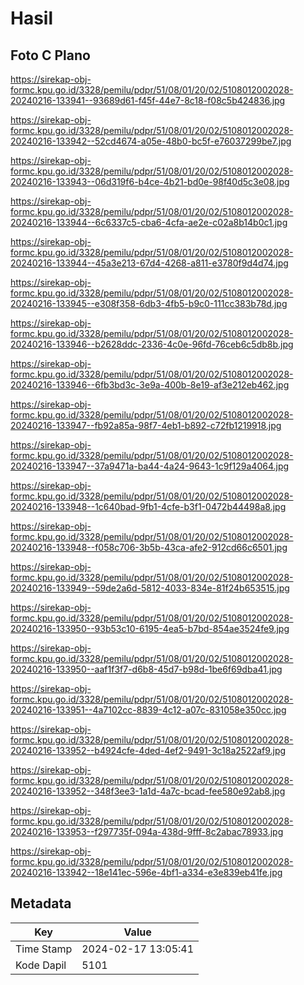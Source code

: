# Hasil

## Foto C Plano

https://sirekap-obj-formc.kpu.go.id/3328/pemilu/pdpr/51/08/01/20/02/5108012002028-20240216-133941--93689d61-f45f-44e7-8c18-f08c5b424836.jpg

https://sirekap-obj-formc.kpu.go.id/3328/pemilu/pdpr/51/08/01/20/02/5108012002028-20240216-133942--52cd4674-a05e-48b0-bc5f-e76037299be7.jpg

https://sirekap-obj-formc.kpu.go.id/3328/pemilu/pdpr/51/08/01/20/02/5108012002028-20240216-133943--06d319f6-b4ce-4b21-bd0e-98f40d5c3e08.jpg

https://sirekap-obj-formc.kpu.go.id/3328/pemilu/pdpr/51/08/01/20/02/5108012002028-20240216-133944--6c6337c5-cba6-4cfa-ae2e-c02a8b14b0c1.jpg

https://sirekap-obj-formc.kpu.go.id/3328/pemilu/pdpr/51/08/01/20/02/5108012002028-20240216-133944--45a3e213-67d4-4268-a811-e3780f9d4d74.jpg

https://sirekap-obj-formc.kpu.go.id/3328/pemilu/pdpr/51/08/01/20/02/5108012002028-20240216-133945--e308f358-6db3-4fb5-b9c0-111cc383b78d.jpg

https://sirekap-obj-formc.kpu.go.id/3328/pemilu/pdpr/51/08/01/20/02/5108012002028-20240216-133946--b2628ddc-2336-4c0e-96fd-76ceb6c5db8b.jpg

https://sirekap-obj-formc.kpu.go.id/3328/pemilu/pdpr/51/08/01/20/02/5108012002028-20240216-133946--6fb3bd3c-3e9a-400b-8e19-af3e212eb462.jpg

https://sirekap-obj-formc.kpu.go.id/3328/pemilu/pdpr/51/08/01/20/02/5108012002028-20240216-133947--fb92a85a-98f7-4eb1-b892-c72fb1219918.jpg

https://sirekap-obj-formc.kpu.go.id/3328/pemilu/pdpr/51/08/01/20/02/5108012002028-20240216-133947--37a9471a-ba44-4a24-9643-1c9f129a4064.jpg

https://sirekap-obj-formc.kpu.go.id/3328/pemilu/pdpr/51/08/01/20/02/5108012002028-20240216-133948--1c640bad-9fb1-4cfe-b3f1-0472b44498a8.jpg

https://sirekap-obj-formc.kpu.go.id/3328/pemilu/pdpr/51/08/01/20/02/5108012002028-20240216-133948--f058c706-3b5b-43ca-afe2-912cd66c6501.jpg

https://sirekap-obj-formc.kpu.go.id/3328/pemilu/pdpr/51/08/01/20/02/5108012002028-20240216-133949--59de2a6d-5812-4033-834e-81f24b653515.jpg

https://sirekap-obj-formc.kpu.go.id/3328/pemilu/pdpr/51/08/01/20/02/5108012002028-20240216-133950--93b53c10-6195-4ea5-b7bd-854ae3524fe9.jpg

https://sirekap-obj-formc.kpu.go.id/3328/pemilu/pdpr/51/08/01/20/02/5108012002028-20240216-133950--aaf1f3f7-d6b8-45d7-b98d-1be6f69dba41.jpg

https://sirekap-obj-formc.kpu.go.id/3328/pemilu/pdpr/51/08/01/20/02/5108012002028-20240216-133951--4a7102cc-8839-4c12-a07c-831058e350cc.jpg

https://sirekap-obj-formc.kpu.go.id/3328/pemilu/pdpr/51/08/01/20/02/5108012002028-20240216-133952--b4924cfe-4ded-4ef2-9491-3c18a2522af9.jpg

https://sirekap-obj-formc.kpu.go.id/3328/pemilu/pdpr/51/08/01/20/02/5108012002028-20240216-133952--348f3ee3-1a1d-4a7c-bcad-fee580e92ab8.jpg

https://sirekap-obj-formc.kpu.go.id/3328/pemilu/pdpr/51/08/01/20/02/5108012002028-20240216-133953--f297735f-094a-438d-9fff-8c2abac78933.jpg

https://sirekap-obj-formc.kpu.go.id/3328/pemilu/pdpr/51/08/01/20/02/5108012002028-20240216-133942--18e141ec-596e-4bf1-a334-e3e839eb41fe.jpg


## Metadata

| Key        | Value               |
| ---------- | ------------------- |
| Time Stamp | 2024-02-17 13:05:41 |
| Kode Dapil | 5101                |



